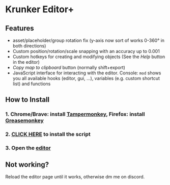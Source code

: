 

# Krunker Editor+

## Features
- asset/placeholder/group rotation fix (y-axis now sort of works 0-360° in both directions)
- Custom position/rotation/scale snapping with an accuracy up to 0.001
- Custom hotkeys for creating and modifying objects (See the *Help* button in the editor)
- _Copy map to clipboard_ button (normally shift+export)
- JavaScript interface for interacting with the editor. Console: `mod` shows you all available hooks (editor, gui, ...), variables (e.g. custom shortcut list) and functions

## How to Install
### 1. Chrome/Brave: install [Tampermonkey](https://chrome.google.com/webstore/detail/tampermonkey/dhdgffkkebhmkfjojejmpbldmpobfkfo?hl=en), Firefox: install [Greasemonkey](https://addons.mozilla.org/en-US/firefox/addon/greasemonkey/)

### 2. [CLICK HERE](https://github.com/j4k0xb/Krunker-Editor-Plus/raw/master/userscript.user.js) to install the script
### 3. Open the [editor]([https://krunker.io/editor.html](https://krunker.io/editor.html))

## Not working?
Reload the editor page until it works, otherwise dm me on discord.
